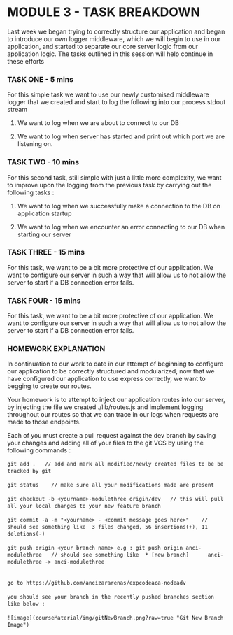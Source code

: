 # MODULE 3 - TASK BREAKDOWN

Last week we began trying to correctly structure our application and began to introduce
our own logger middleware, which we will begin to use in our application, and
started to separate our core server logic from our application logic. The tasks
outlined in this session will help continue in these efforts  

### TASK ONE - 5 mins

For this simple task we want to use our newly customised middleware logger that we created
and start to log the following into our process.stdout stream

1. We want to log when we are about to connect to our DB

2. We want to log when server has started and print out which port we
   are listening on.

### TASK TWO - 10 mins

For this second task, still simple with just a little more complexity, we want to improve upon
the logging from the previous task by carrying out the following tasks :

1. We want to log when we successfully make a connection to the DB on application startup

2. We want to log when we encounter an error connecting to our DB when starting our server

### TASK THREE - 15 mins

For this task, we want to be a bit more protective of our application. We want to configure our server in such a way that will allow us to not allow the server to start if a DB connection error fails.

### TASK FOUR - 15 mins

For this task, we want to be a bit more protective of our application. We want to configure our server in such a way that will allow us to not allow the server to start if a DB connection error fails.

### HOMEWORK EXPLANATION

In continuation to our work to date in our attempt of beginning to configure our application to be correctly structured and modularized, now that we have configured our application to use express correctly, we want to begging to create our routes.

Your homework is to attempt to inject our application routes into our server, by injecting the file we created ./lib/routes.js and implement logging throughout our routes so that we can trace in our logs when requests are made to those endpoints.

Each of you must create a pull request against the dev branch by saving your changes and adding all of your files to the git VCS by using the following commands :

    git add .   // add and mark all modified/newly created files to be be tracked by git

    git status    // make sure all your modifications made are present

    git checkout -b <yourname>-modulethree origin/dev   // this will pull all your local changes to your new feature branch    

    git commit -a -m "<yourname> - <commit message goes here>"    // should see something like  3 files changed, 56 insertions(+), 11 deletions(-)

    git push origin <your branch name> e.g : git push origin anci-modulethree   // should see something like  * [new branch]      anci-modulethree -> anci-modulethree


    go to https://github.com/ancizararenas/expcodeaca-nodeadv

    you should see your branch in the recently pushed branches section like below :

    ![image](courseMaterial/img/gitNewBranch.png?raw=true "Git New Branch Image")
